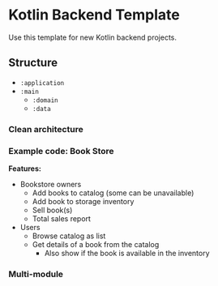 # Kotlin Backend Template

Use this template for new Kotlin backend projects. 

## Structure

- `:application` 
- `:main`
    - `:domain`
    - `:data`

### Clean architecture

### Example code: Book Store

**Features:**
- Bookstore owners
    - Add books to catalog (some can be unavailable)
    - Add book to storage inventory
    - Sell book(s)
    - Total sales report
- Users
    - Browse catalog as list
    - Get details of a book from the catalog 
        - Also show if the book is available in the inventory
 

### Multi-module